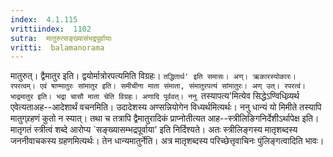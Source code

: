```yaml
---
index:  4.1.115
vrittiindex:  1102
sutra:  मातुरुत्सङ्ख्यासंभद्रपूर्वायाः
vritti:  balamanorama 
---
```


मातुरुत्। द्वैमातुर इति। द्वयोर्मात्रोरपत्यमिति विग्रहः। `तद्धितार्थ' इति समासः। अण्। ऋकारस्योकारः। रपरत्वम्। एवं षाण्मातुरः सांमातुर इति। समीचीना माता संमाता, संमातुरपत्यं सांमातुरः। अण् उत्। रपरत्वं। भाद्रमातुर इति। भद्रा चासौ माता चेति विग्रहः। अणादि पूर्ववत्। ननु `तस्यापत्य'मित्येव सिद्धेऽण्विधिव्र्यर्थ एवेत्यताअह--आदेशार्थं वचनमिति। उदादेशस्य अण्सन्नियोगेन विध्यर्थमित्यर्थः। ननु धान्यं यो मिमीते तस्यापि मातुग्र्रहणं कुतो न स्यात्। तथा च तत्रापि द्वैमातुरादिकं प्राप्नोतीत्यत आह--स्त्रीलिङिगनिर्देशीऽर्थापेक्ष इति। मातृगतं स्त्रीत्वं शब्दे आरोप्य `सङ्ख्यासम्भद्रपूर्वाया' इति निर्दिश्यते। अतः स्त्रीलिङ्गस्य मातृशब्दस्य जननीवाचकस्य ग्रहणमित्यर्थः। तेन धान्यमातुर्नेति। अत्र मातृशब्दस्य परिच्छेत्तृवाचिनः पुंलिङ्गत्वादिति भावः।

